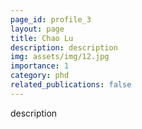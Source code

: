 ```yaml
---
page_id: profile_3
layout: page
title: Chao Lu
description: description
img: assets/img/12.jpg
importance: 1
category: phd
related_publications: false
---
```



description

